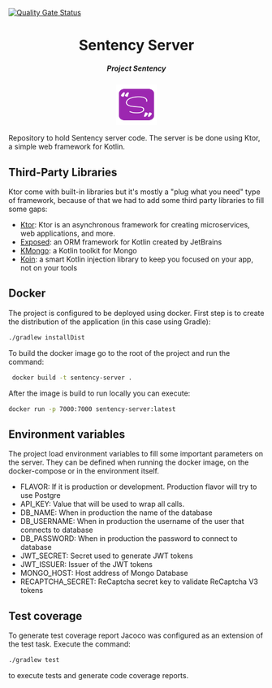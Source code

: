 [![Quality Gate Status](https://sonarcloud.io/api/project_badges/measure?project=walterjgsp_sentency-server&metric=alert_status)](https://sonarcloud.io/dashboard?id=walterjgsp_sentency-server)

<div align="center">
    <h1 align="center">Sentency Server</h1>
    <h5>Project Sentency</h5>
    <img  width="80" height="80" src="./icon.svg">
</div>

Repository to hold Sentency server code. The server is be done using Ktor, a simple web framework for Kotlin.

## Third-Party Libraries

Ktor come with built-in libraries but it's mostly a "plug what you need" type of framework, because of that we had to 
add some third party libraries to fill some gaps:

* [Ktor](https://ktor.io/): Ktor is an asynchronous framework for creating microservices, web applications, and more.
* [Exposed](https://github.com/JetBrains/Exposed): an ORM framework for Kotlin created by JetBrains
* [KMongo](https://litote.org/kmongo/): a Kotlin toolkit for Mongo
* [Koin](https://insert-koin.io/): a smart Kotlin injection library to keep you focused on your app, not on your tools

## Docker

The project is configured to be deployed using docker.
First step is to create the distribution of the application (in this case using Gradle):

```bash
./gradlew installDist
```

To build the docker image go to the root of the project and run the command:

```bash
 docker build -t sentency-server .
```

After the image is build to run locally you can execute:

```bash
docker run -p 7000:7000 sentency-server:latest 
```

## Environment variables

The project load environment variables to fill some important parameters on the server.
They can be defined when running the docker image, on the docker-compose or in the environment
itself.

* FLAVOR: If it is production or development. Production flavor will try to use Postgre
* API_KEY: Value that will be used to wrap all calls.
* DB_NAME: When in production the name of the database
* DB_USERNAME: When in production the username of the user that connects to database
* DB_PASSWORD: When in production the password to connect to database
* JWT_SECRET: Secret used to generate JWT tokens
* JWT_ISSUER: Issuer of the JWT tokens
* MONGO_HOST: Host address of Mongo Database
* RECAPTCHA_SECRET: ReCaptcha secret key to validate ReCaptcha V3 tokens

## Test coverage

To generate test coverage report Jacoco was configured as an extension of the test task. Execute
the command:

```bash
./gradlew test
```

to execute tests and generate code coverage reports.
